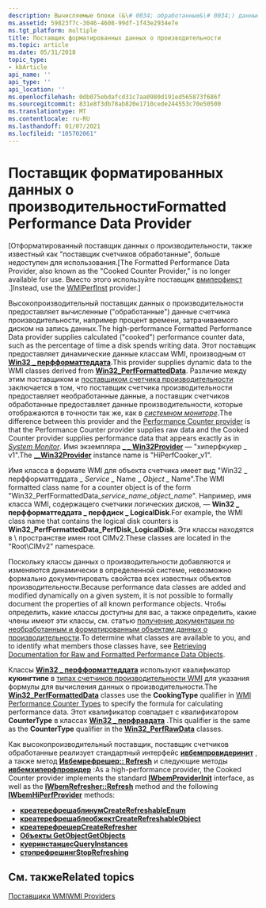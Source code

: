 ```yaml
---
description: Вычисляемые блоки (&\# 0034; обработанные&\# 0034;) данные счетчика производительности. Предоставляет динамические данные классам WMI, производным от Win32 \_ перфформаттеддата. Также известен как поставщик счетчика обработанные.
ms.assetid: 59823f7c-3046-4608-99df-1f43e2934e7e
ms.tgt_platform: multiple
title: Поставщик форматированных данных о производительности
ms.topic: article
ms.date: 05/31/2018
topic_type:
- kbArticle
api_name: ''
api_type: ''
api_location: ''
ms.openlocfilehash: 0db075ebdafcd31c7aa0980d191ed565873f686f
ms.sourcegitcommit: 831e8f3db78ab820e1710cede244553c70e50500
ms.translationtype: MT
ms.contentlocale: ru-RU
ms.lasthandoff: 01/07/2021
ms.locfileid: "105702061"
---
```

# <a name="formatted-performance-data-provider"></a><span data-ttu-id="62ca9-105">Поставщик форматированных данных о производительности</span><span class="sxs-lookup"><span data-stu-id="62ca9-105">Formatted Performance Data Provider</span></span>

<span data-ttu-id="62ca9-106">\[Отформатированный поставщик данных о производительности, также известный как "поставщик счетчиков обработанные", больше недоступен для использования.</span><span class="sxs-lookup"><span data-stu-id="62ca9-106">\[The Formatted Performance Data Provider, also known as the "Cooked Counter Provider," is no longer available for use.</span></span> <span data-ttu-id="62ca9-107">Вместо этого используйте поставщик [вмиперфинст](wmiperfinst-provider.md) .\]</span><span class="sxs-lookup"><span data-stu-id="62ca9-107">Instead, use the [WMIPerfInst](wmiperfinst-provider.md) provider.\]</span></span>

<span data-ttu-id="62ca9-108">Высокопроизводительный поставщик данных о производительности предоставляет вычисленные ("обработанные") данные счетчика производительности, например процент времени, затрачиваемого диском на запись данных.</span><span class="sxs-lookup"><span data-stu-id="62ca9-108">The high-performance Formatted Performance Data provider supplies calculated ("cooked") performance counter data, such as the percentage of time a disk spends writing data.</span></span> <span data-ttu-id="62ca9-109">Этот поставщик предоставляет динамические данные классам WMI, производным от [**Win32 \_ перфформаттеддата**](/windows/desktop/CIMWin32Prov/win32-perfformatteddata).</span><span class="sxs-lookup"><span data-stu-id="62ca9-109">This provider supplies dynamic data to the WMI classes derived from [**Win32\_PerfFormattedData**](/windows/desktop/CIMWin32Prov/win32-perfformatteddata).</span></span> <span data-ttu-id="62ca9-110">Различие между этим поставщиком и [поставщиком счетчика производительности](performance-counter-provider.md) заключается в том, что поставщик счетчика производительности предоставляет необработанные данные, а поставщик счетчиков обработанные предоставляет данные производительности, которые отображаются в точности так же, как в [*системном мониторе*](gloss-s.md).</span><span class="sxs-lookup"><span data-stu-id="62ca9-110">The difference between this provider and the [Performance Counter provider](performance-counter-provider.md) is that the Performance Counter provider supplies raw data and the Cooked Counter provider supplies performance data that appears exactly as in [*System Monitor*](gloss-s.md).</span></span> <span data-ttu-id="62ca9-111">Имя экземпляра [**\_ \_ Win32Provider**](--win32provider.md) — "хиперфкукер \_ v1".</span><span class="sxs-lookup"><span data-stu-id="62ca9-111">The [**\_\_Win32Provider**](--win32provider.md) instance name is "HiPerfCooker\_v1".</span></span>

<span data-ttu-id="62ca9-112">Имя класса в формате WMI для объекта счетчика имеет вид "Win32 \_ перфформаттеддата \_ *Service \_* Name \_ *Object \_* Name".</span><span class="sxs-lookup"><span data-stu-id="62ca9-112">The WMI formatted class name for a counter object is of the form "Win32\_PerfFormattedData\_*service\_name*\_*object\_name*".</span></span> <span data-ttu-id="62ca9-113">Например, имя класса WMI, содержащего счетчики логических дисков, — **Win32 \_ перфформаттеддата \_ перфдиск \_ LogicalDisk**.</span><span class="sxs-lookup"><span data-stu-id="62ca9-113">For example, the WMI class name that contains the logical disk counters is **Win32\_PerfFormattedData\_PerfDisk\_LogicalDisk**.</span></span> <span data-ttu-id="62ca9-114">Эти классы находятся в \\ пространстве имен root CIMv2.</span><span class="sxs-lookup"><span data-stu-id="62ca9-114">These classes are located in the "Root\\CIMv2" namespace.</span></span>

<span data-ttu-id="62ca9-115">Поскольку классы данных о производительности добавляются и изменяются динамически в определенной системе, невозможно формально документировать свойства всех известных объектов производительности.</span><span class="sxs-lookup"><span data-stu-id="62ca9-115">Because performance data classes are added and modified dynamically on a given system, it is not possible to formally document the properties of all known performance objects.</span></span> <span data-ttu-id="62ca9-116">Чтобы определить, какие классы доступны для вас, а также определить, какие члены имеют эти классы, см. статью [получение документации по необработанным и форматированным объектам данных о производительности](retrieving-raw-and-formatted-performance-data.md).</span><span class="sxs-lookup"><span data-stu-id="62ca9-116">To determine what classes are available to you, and to identify what members those classes have, see [Retrieving Documentation for Raw and Formatted Performance Data Objects](retrieving-raw-and-formatted-performance-data.md).</span></span>

<span data-ttu-id="62ca9-117">Классы [**Win32 \_ перфформаттеддата**](/windows/desktop/CIMWin32Prov/win32-perfformatteddata) используют квалификатор **кукингтипе** в [типах счетчиков производительности WMI](wmi-performance-counter-types.md) для указания формулы для вычисления данных о производительности.</span><span class="sxs-lookup"><span data-stu-id="62ca9-117">The [**Win32\_PerfFormattedData**](/windows/desktop/CIMWin32Prov/win32-perfformatteddata) classes use the **CookingType** qualifier in [WMI Performance Counter Types](wmi-performance-counter-types.md) to specify the formula for calculating performance data.</span></span> <span data-ttu-id="62ca9-118">Этот квалификатор совпадает с квалификатором **CounterType** в классах [**Win32 \_ перфравдата**](/windows/desktop/CIMWin32Prov/win32-perfrawdata) .</span><span class="sxs-lookup"><span data-stu-id="62ca9-118">This qualifier is the same as the **CounterType** qualifier in the [**Win32\_PerfRawData**](/windows/desktop/CIMWin32Prov/win32-perfrawdata) classes.</span></span>

<span data-ttu-id="62ca9-119">Как высокопроизводительный поставщик, поставщик счетчиков обработанные реализует стандартный интерфейс [**ивбемпровидеринит**](/windows/desktop/api/Wbemprov/nn-wbemprov-iwbemproviderinit) , а также метод [**Ивбемрефрешер:: Refresh**](/windows/desktop/api/Wbemcli/nf-wbemcli-iwbemrefresher-refresh) и следующие методы [**ивбемхиперфпровидер**](/windows/desktop/api/Wbemprov/nn-wbemprov-iwbemhiperfprovider) :</span><span class="sxs-lookup"><span data-stu-id="62ca9-119">As a high-performance provider, the Cooked Counter provider implements the standard [**IWbemProviderInit**](/windows/desktop/api/Wbemprov/nn-wbemprov-iwbemproviderinit) interface, as well as the [**IWbemRefresher::Refresh**](/windows/desktop/api/Wbemcli/nf-wbemcli-iwbemrefresher-refresh) method and the following [**IWbemHiPerfProvider**](/windows/desktop/api/Wbemprov/nn-wbemprov-iwbemhiperfprovider) methods:</span></span>

-   [<span data-ttu-id="62ca9-120">**креатерефрешаблинум**</span><span class="sxs-lookup"><span data-stu-id="62ca9-120">**CreateRefreshableEnum**</span></span>](/windows/desktop/api/Wbemprov/nf-wbemprov-iwbemhiperfprovider-createrefreshableenum)
-   [<span data-ttu-id="62ca9-121">**креатерефрешаблеобжект**</span><span class="sxs-lookup"><span data-stu-id="62ca9-121">**CreateRefreshableObject**</span></span>](/windows/desktop/api/Wbemprov/nf-wbemprov-iwbemhiperfprovider-createrefreshableobject)
-   [<span data-ttu-id="62ca9-122">**креатерефрешер**</span><span class="sxs-lookup"><span data-stu-id="62ca9-122">**CreateRefresher**</span></span>](/windows/desktop/api/Wbemprov/nf-wbemprov-iwbemhiperfprovider-createrefresher)
-   [<span data-ttu-id="62ca9-123">**Объекты GetObject**</span><span class="sxs-lookup"><span data-stu-id="62ca9-123">**GetObjects**</span></span>](/windows/desktop/api/Wbemprov/nf-wbemprov-iwbemhiperfprovider-getobjects)
-   [<span data-ttu-id="62ca9-124">**куеринстанцес**</span><span class="sxs-lookup"><span data-stu-id="62ca9-124">**QueryInstances**</span></span>](/windows/desktop/api/Wbemprov/nf-wbemprov-iwbemhiperfprovider-queryinstances)
-   [<span data-ttu-id="62ca9-125">**стопрефрешинг**</span><span class="sxs-lookup"><span data-stu-id="62ca9-125">**StopRefreshing**</span></span>](/windows/desktop/api/Wbemprov/nf-wbemprov-iwbemhiperfprovider-stoprefreshing)

## <a name="related-topics"></a><span data-ttu-id="62ca9-126">См. также</span><span class="sxs-lookup"><span data-stu-id="62ca9-126">Related topics</span></span>

<dl> <dt>

[<span data-ttu-id="62ca9-127">Поставщики WMI</span><span class="sxs-lookup"><span data-stu-id="62ca9-127">WMI Providers</span></span>](wmi-providers.md)
</dt> </dl>

 

 
